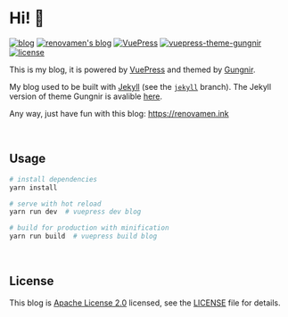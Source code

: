# Hi! 🧐

[![blog](https://img.shields.io/badge/Blog-Renovamen-red?style=flat-square&logo=read-the-docs&logoColor=ffffff)](https://renovamen.ink) [![renovamen's blog](https://img.shields.io/badge/GitHub-renovamen.github.io-6A7EC2?style=flat-square&logo=github)](https://github.com/Renovamen/renovamen.github.io) [![VuePress](https://img.shields.io/badge/VuePress-build-1aad19?style=flat-square&logo=vue.js&logoColor=ffffff)](https://github.com/vuejs/vuepress) [![vuepress-theme-gungnir](https://img.shields.io/badge/Gungnir-theme-26a2ff?style=flat-square&logo=grav)](https://github.com/Renovamen/vuepress-theme-gungnir) [![license](https://img.shields.io/badge/License-Apache--2.0-orange?style=flat-square)](LICENSE)


This is my blog, it is powered by [VuePress](https://vuepress.vuejs.org/) and themed by [Gungnir](https://github.com/Renovamen/vuepress-theme-gungnir).

My blog used to be built with [Jekyll](https://jekyllrb.com/) (see the [`jekyll`](https://github.com/Renovamen/renovamen.github.io/tree/jekyll) branch). The Jekyll version of theme Gungnir is avalible [here](https://github.com/Renovamen/jekyll-theme-gungnir).

Any way, just have fun with this blog: https://renovamen.ink


&nbsp;
## Usage

```bash
# install dependencies
yarn install

# serve with hot reload
yarn run dev  # vuepress dev blog

# build for production with minification
yarn run build  # vuepress build blog
```


&nbsp;
## License

This blog is [Apache License 2.0](https://www.apache.org/licenses/LICENSE-2.0) licensed, see the [LICENSE](LICENSE) file for details.